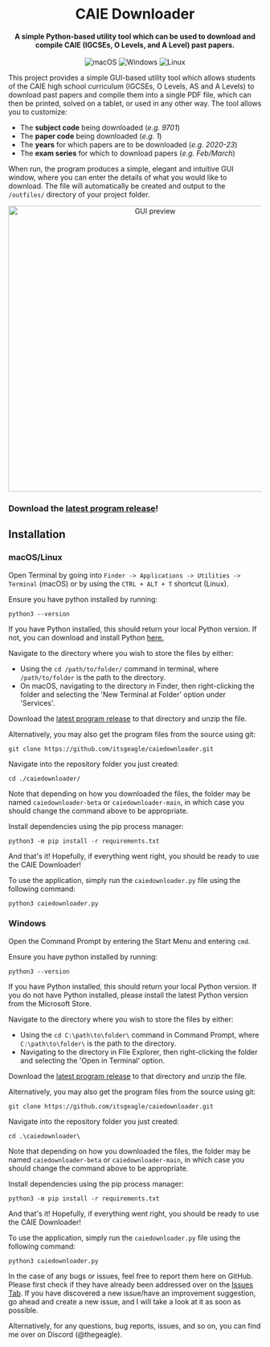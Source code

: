 <div align="center">
  <h1>CAIE Downloader </h1>
  <p>
    <b>A simple Python-based utility tool which can be used to download and compile CAIE (IGCSEs, O Levels, and A Level) past papers.</b>
    <br/>
    <br/>
    <img src="https://img.shields.io/badge/macOS-696969?style=for-the-badge&logo=apple&logoColor=white" alt="macOS" >
    <img src="https://img.shields.io/badge/Windows-0078D6?style=for-the-badge&logo=windows&logoColor=white" alt="Windows" >
    <img src="https://img.shields.io/badge/linux-000000?style=for-the-badge&logo=linux&logoColor=white" alt="Linux" >
  </p>
</div>

This project provides a simple GUI-based utility tool which allows students of the CAIE high school curriculum (IGCSEs, O Levels, AS and A Levels) to download past papers and compile them into a single PDF file, which can then be printed, solved on a tablet, or used in any other way. The tool allows you to customize:

* The **subject code** being downloaded (_e.g. 9701_)
* The **paper code** being downloaded (_e.g. 1_)
* The **years** for which papers are to be downloaded (_e.g. 2020-23_)
* The **exam series** for which to download papers (_e.g. Feb/March_)

When run, the program produces a simple, elegant and intuitive GUI window, where you can enter the details of what you would like to download. The file will automatically be created and output to the `/outfiles/` directory of your project folder.

<div align="center">
<img width="568" alt="GUI preview" src="https://github.com/itsgeagle/caiedownloader/assets/119720547/7980fdfa-cac7-48af-a248-0171826a06df">
</div>




### Download the [latest program release](https://github.com/itsgeagle/caiedownloader/releases/latest/)!

## Installation


### macOS/Linux


Open Terminal by going into `Finder -> Applications -> Utilities -> Terminal` (macOS) or by using the `CTRL + ALT + T` shortcut (Linux).

Ensure you have python installed by running:

```
python3 --version
```

If you have Python installed, this should return your local Python version. If not, you can download and install Python [here.](https://www.python.org/downloads/)

Navigate to the directory where you wish to store the files by either:
- Using the `cd /path/to/folder/` command in terminal, where `/path/to/folder` is the path to the directory.
- On macOS, navigating to the directory in Finder, then right-clicking the folder and selecting the 'New Terminal at Folder' option under 'Services'.

Download the [latest program release](https://github.com/itsgeagle/caiedownloader/releases/latest/) to that directory and unzip the file.

Alternatively, you may also get the program files from the source using git:
```
git clone https://github.com/itsgeagle/caiedownloader.git
```

Navigate into the repository folder you just created:
```
cd ./caiedownloader/
```
Note that depending on how you downloaded the files, the folder may be named `caiedownloader-beta` or  `caiedownloader-main`, in which case you should change the command above to be appropriate.

Install dependencies using the pip process manager:
```
python3 -m pip install -r requirements.txt
```

And that's it! Hopefully, if everything went right, you should be ready to use the CAIE Downloader!

To use the application, simply run the `caiedownloader.py` file using the following command:

```
python3 caiedownloader.py
```


### Windows

Open the Command Prompt by entering the Start Menu and entering `cmd`.

Ensure you have python installed by running:

```
python3 --version
```

If you have Python installed, this should return your local Python version. If you do not have Python installed, please install the latest Python version from the Microsoft Store.

Navigate to the directory where you wish to store the files by either:
- Using the `cd C:\path\to\folder\` command in Command Prompt, where `C:\path\to\folder\` is the path to the directory.
- Navigating to the directory in File Explorer, then right-clicking the folder and selecting the 'Open in Terminal' option.

Download the [latest program release](https://github.com/itsgeagle/caiedownloader/releases/latest/) to that directory and unzip the file.

Alternatively, you may also get the program files from the source using git:
```
git clone https://github.com/itsgeagle/caiedownloader.git
```

Navigate into the repository folder you just created:
```
cd .\caiedownloader\
```
Note that depending on how you downloaded the files, the folder may be named `caiedownloader-beta` or  `caiedownloader-main`, in which case you should change the command above to be appropriate.

Install dependencies using the pip process manager:
```
python3 -m pip install -r requirements.txt
```

And that's it! Hopefully, if everything went right, you should be ready to use the CAIE Downloader!

To use the application, simply run the `caiedownloader.py` file using the following command:

```
python3 caiedownloader.py
```

In the case of any bugs or issues, feel free to report them here on GitHub. Please first check if they have already been addressed over on the [Issues Tab](https://github.com/itsgeagle/caiedownloader/issues). If you have discovered a new issue/have an improvement suggestion, go ahead and create a new issue, and I will take a look at it as soon as possible.

Alternatively, for any questions, bug reports, issues, and so on, you can find me over on Discord (@thegeagle).
